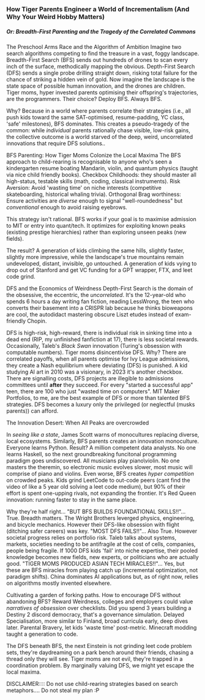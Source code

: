 ### How Tiger Parents Engineer a World of Incrementalism (And Why Your Weird Hobby Matters)
##### Or: Breadth-First Parenting and the Tragedy of the Correlated Commons

The Preschool Arms Race and the Algorithm of Ambition
Imagine two search algorithms competing to find the treasure in a vast, foggy landscape. Breadth-First Search (BFS) sends out hundreds of drones to scan every inch of the surface, methodically mapping the obvious. Depth-First Search (DFS) sends a single probe drilling straight down, risking total failure for the chance of striking a hidden vein of gold.
Now imagine the landscape is the state space of possible human innovation, and the drones are children. Tiger moms, hyper invested parents optimising their offspring's trajectories, are the programmers. Their choice? Deploy BFS. Always BFS.

Why? Because in a world where parents correlate their strategies (i.e., all push kids toward the same SAT-optimised, resume-padding, YC class, 'safe' milestones), BFS dominates. This creates a pseudo-tragedy of the common: while *individual* parents rationally chase visible, low-risk gains, the collective outcome is a world starved of the deep, weird, uncorrelated innovations that require DFS solutions..

BFS Parenting: How Tiger Moms Colonize the Local Maxima
The BFS approach to child-rearing is recognisable to anyone who's seen a kindergarten resume boating Mandarin, violin, and quantum physics (taught via nice child friendly books).
Checkbox Childhoods: they should master all high-status, testable skills (math, coding, classical instruments).
Risk Aversion: Avoid 'wasting time' on niche interests (competitive skateboarding, historical whaling trivia).
Orthogonal Brag worthiness: Ensure activities are *diverse* enough to signal "well-roundedness" but *conventional* enough to avoid raising eyebrows.

This strategy isn't rational. BFS works if your goal is to maximise admission to MIT or entry into quant/tech. It optimizes for exploiting known peaks (existing prestige hierarchies) rather than exploring unseen peaks (new fields).

The result? A generation of kids climbing the same hills, slightly faster, slightly more impressive, while the landscape's true mountains remain undeveloped, distant, invisible, go untouched. A generation of kids vying to drop out of Stanford and get VC funding for a GPT wrapper, FTX, and leet code grind.

DFS and the Economics of Weirdness
Depth-First Search is the domain of the obsessive, the eccentric, the *uncorrelated*. It's the 12-year-old who spends 6 hours a day writing fan fiction, reading LessWrong, the teen who converts their basement into a CRISPR lab because he thinks bioweapons are cool, the autodidact mastering obscure Liszt etudes instead of exam-friendly Chopin.

DFS is high-risk, high-reward, there is individual risk in sinking time into a dead end (RIP, my unfinished fanfiction at 17), there is less societal rewards. Occasionally, Taleb's *Black Swan* innovation (Turing's obsession with computable numbers).
Tiger moms disincentivise DFS. Why?
There are correlated payoffs, when all parents optimise for Ivy League admissions, they create a Nash equilibrium where deviating (DFS) is punished. A kid studying AI art in 2010 was a visionary, in 2023 it's another checkbox.
There are signalling costs, DFS projects are illegible to admissions committees until **after** they succeed. For every "started a successful app" teen, there are 100 who just "wasted time on computers". MIT Maker Portfolios, to me, are the best example of DFS or more than talented BFS strategies.
DFS becomes a luxury only the privileged (or neglectful (musks parents)) can afford.

The Innovation Desert: When All Peaks are overcrowded

In *seeing like a state*, James Scott warns of monocultures replacing diverse, local ecosystems. Similarly, BFS parents creates an innovation monoculture.
Everyone learns Python. Result? A million competent data analysts. No one learns Haskell, so the next groundbreaking funcitonal programming paradigm goes undiscovered.
All musicians play piano\violin. No one masters the theremin, so electronic music evolves slower, most music will comprise of piano and violins.
Even worse, BFS creates *hyper competition* on crowded peaks. Kids grind LeetCode to out-code peers (cant find the video of like a 5 year old solving a leet code medium), but 90% of their effort is spent one-upping rivals, not expanding the frontier. It's Red Queen innovation: running faster to stay in the same place.

Why they're half right...
"BUT BFS BUILDS FOUNDATIONAL SKILLS!!"... True. Breadth matters. The Wright Brothers leverged physics, engineering, and bicycle mechanics. However their DFS-like obsession with flight (ditching safer careers) was key.
"MOST DFS FAILS!!"... Also True. However societal progress relies on portfolio risk. Taleb talks about systems, markets, societies needing to be antifragile at the cost of cells, companies, people being fragile. If 1000 DFS kids 'fail' into niche expertise, their pooled knowledge becomes new fields, new experts, or politicians who are actually good.
"TIGER MOMS PRODUCED ASIAN TECH MIRACLES!!"... Yes, but these are BFS miracles from playing catch up (incremental optimization, not paradigm shifts). China dominates AI applications but, as of right now, relies on algorithms mostly invented elsewhere.

Cultivating a garden of forking paths.
How to encourage DFS without abandoning BFS?
Reward Weirdness, colleges and employers could value *narratives of obsession* over checklists. Did you spend 3 years building a Destiny 2 discord democracy, that's a governance simulation.
Delayed Specialisation, more similar to Finland, broad curricula early, deep dives later.
Parental Bravery, let kids 'waste time' post-metric. Minecraft modding taught a generation to code.

The DFS beneath BFS, the next Einstein is not grinding leet code problem sets, they're daydreaming on a park bench around their friends, chasing a thread only they will see. Tiger moms are not evil, they're trapped in a coordination problem. By marginally valuing DFS, we might yet escape the local maxima.

DISCLAIMER:::: Do not use child-rearing strategies based on search metaphors.... Do not steal my plan :P